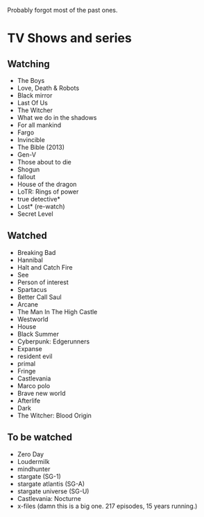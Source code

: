 Probably forgot most of the past ones. 

# TV Shows and series

## Watching

- The Boys
- Love, Death & Robots
- Black mirror
- Last Of Us
- The Witcher
- What we do in the shadows
- For all mankind
- Fargo
- Invincible
- The Bible (2013)
- Gen-V
- Those about to die
- Shogun
- fallout
- House of the dragon
- LoTR: Rings of power
- true detective*
- Lost* (re-watch)
- Secret Level
## Watched

- Breaking Bad
- Hannibal
- Halt and Catch Fire
- See
- Person of interest
- Spartacus
- Better Call Saul
- Arcane
- The Man In The High Castle
- Westworld
- House
- Black Summer
- Cyberpunk: Edgerunners
- Expanse
- resident evil
- primal
- Fringe
- Castlevania
- Marco polo
- Brave new world
- Afterlife
- Dark
- The Witcher: Blood Origin



## To be watched

- Zero Day
- Loudermilk
- mindhunter
- stargate (SG-1)
- stargate atlantis (SG-A)
- stargate universe (SG-U)
- Castlevania: Nocturne
- x-files (damn this is a big one. 217 episodes, 15 years running.)
